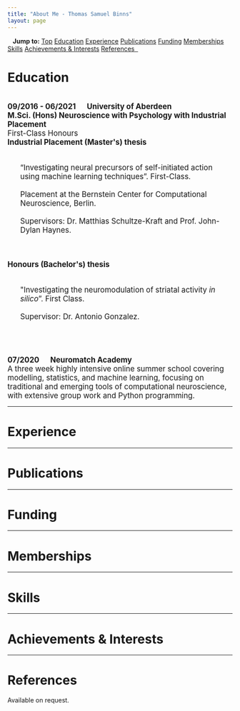 ```yaml
---
title: "About Me - Thomas Samuel Binns"
layout: page
---
```


<a id="Top" class="section-ID"></a>


<!-- Topbar for navigation of publications by year -->
<div class="scrollmenu">
  &nbsp;&nbsp;&nbsp;<b>Jump to:</b>
  <a href="#Top">Top</a>
  <a href="#Education">Education</a>
  <a href="#Experience">Experience</a>
  <a href="#Publications">Publications</a>
  <a href="#Funding">Funding</a>
  <a href="#Memberships">Memberships</a>
  <a href="#Skills">Skills</a>
  <a href="#Achievements-Interests">Achievements & Interests</a>
  <a href="#References">References&nbsp;&nbsp;</a>
</div>


<!-- Education -->
<h1><a id="Education" class="section-ID">Education</a></h1>

<div style="white-space: pre-line; font-size:larger;">
  <b>09/2016 - 06/2021 &emsp; University of Aberdeen</b>
  <b>M.Sci. (Hons) Neuroscience with Psychology with Industrial Placement</b>
  First-Class Honours
  <b>Industrial Placement (Master's) thesis</b>
    <ul style="list-style-type: none;">
      <li>“Investigating neural precursors of self-initiated action using machine learning techniques”. First-Class.</li>
      <li>Placement at the Bernstein Center for Computational Neuroscience, Berlin.</li>
      <li>Supervisors: Dr. Matthias Schultze-Kraft and Prof. John-Dylan Haynes.</li>
    </ul>
  <b>Honours (Bachelor's) thesis</b>
    <ul style="list-style-type: none;">
      <li>"Investigating the neuromodulation of striatal activity <i>in silico</i>”. First Class.</li>
      <li>Supervisor: Dr. Antonio Gonzalez.</li>
    </ul>
</div>

<div style="white-space: pre-line; font-size: larger;">
  <b>07/2020 &emsp; Neuromatch Academy</b>
  A three week highly intensive online summer school covering modelling, statistics, and machine learning, focusing on traditional and emerging tools of computational neuroscience, with extensive group work and Python programming.
</div>


<!-- Experience -->
<hr>
<h1><a id="Experience" class="section-ID">Experience</a></h1>


<!-- Publications -->
<hr>
<h1><a id="Publications" class="section-ID">Publications</a></h1>


<!-- Funding -->
<hr>
<h1><a id="Funding" class="section-ID">Funding</a></h1>


<!-- Memberships -->
<hr>
<h1><a id="Memberships" class="section-ID">Memberships</a></h1>


<!-- Skills -->
<hr>
<h1><a id="Skills" class="section-ID">Skills</a></h1>


<!-- Achievements & Interests -->
<hr>
<h1><a id="Achievements-Interests" class="section-ID">Achievements & Interests</a></h1>


<!-- References -->
<hr>
<h1><a id="References" class="section-ID">References</a></h1>

Available on request. &nbsp; <a href="mailto:t.s.binns@outlook.com"><i class="fas fa-envelope"></i></a>


<script>
  
  /* Makes collapsibles work */
  var coll = document.getElementsByClassName("collapsible");
  var i;

  for (i = 0; i < coll.length; i++) {
    coll[i].addEventListener("click", function() {
      this.classList.toggle("active");
      var content = this.nextElementSibling;
      if (content.style.maxHeight){
        content.style.maxHeight = null;
      } else {
        content.style.maxHeight = content.scrollHeight + "px";
      }
    });
  }


  // Applies offset to section links
  function offsetAnchor() {
    if (location.hash.length !== 0) {
      window.scrollTo(window.scrollX, window.scrollY - 100);
    }
  }
  // Captures click events of all <a> elements with href starting with #
  $(document).on('click', 'a[href^="#"]', function(event) {
    // Click events are captured before hashchanges. Timeout
    // causes offsetAnchor to be called after the page jump.
    window.setTimeout(function() {
      offsetAnchor();
    }, 0);
  });
  // Set the offset when entering page with hash present in the url
  window.setTimeout(offsetAnchor, 0);

</script>

